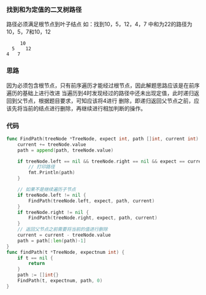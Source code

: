 ### 找到和为定值的二叉树路径
路径必须满足根节点到叶子结点
如：找到10，5，12，4，7 中和为22的路径为10，5，7和10，12
```
     10
  5    12
4   7
```

### 思路
因为必须包含根节点，只有前序遍历才能经过根节点，因此解题思路应该是在前序遍历的基础上进行改进
当遍历到4时发现经过的路径中还未出现定值，此时递归返回到父节点，根据题目要求，可知应该将4进行
删除，即递归返回父节点之前，应该先将当前的结点进行删除，再继续进行相加判断的操作。

### 代码
```go
func FindPath(treeNode *TreeNode, expect int, path []int, current int) {
	current += treeNode.value
	path = append(path, treeNode.value)

	if treeNode.left == nil && treeNode.right == nil && expect == current {
		// 打印路径
		fmt.Println(path)
	}

	// 如果不是继续遍历子节点
	if treeNode.left != nil {
		FindPath(treeNode.left, expect, path, current)
	}
	if treeNode.right != nil {
		FindPath(treeNode.right, expect, path, current)
	}
	// 返回父节点之前需要将当前的值进行删除
	current = current - treeNode.value
	path = path[:len(path)-1]
}
func findPath(t *TreeNode, expectnum int) {
	if t == nil {
		return
	}
	path := []int{}
	FindPath(t, expectnum, path, 0)
}
```